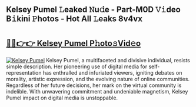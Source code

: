 ## Kelsey Pumel 𝙻eaked 𝙽u𝚍e - Part-M0D 𝚅𝚒deo B𝚒kini 𝙿hotos - Hot All 𝙻eaks 8v4vx

# <h2><a href="http://ld1ceq.urlbe.top/?page=Kelsey+Pumel">🔗🔗👉👉 Kelsey Pumel P𝚑oto𝚜Vid𝚎o</a></h2>

[![Kelsey Pumel](https://i.imgur.com/eBuTRDB.gif)](http://ld1ceq.urlbe.top/?page=Kelsey+Pumel)
Kelsey Pumel, a multifaceted and divisive individual, resists simple description. Her pioneering use of digital media for self-representation has enthralled and infuriated viewers, igniting debates on morality, artistic expression, and the evolving nature of online communities. Regardless of her future decisions, her mark on the virtual community is indelible. With unwavering commitment and undeniable magnetism, Kelsey Pumel impact on digital media is unstoppable.
